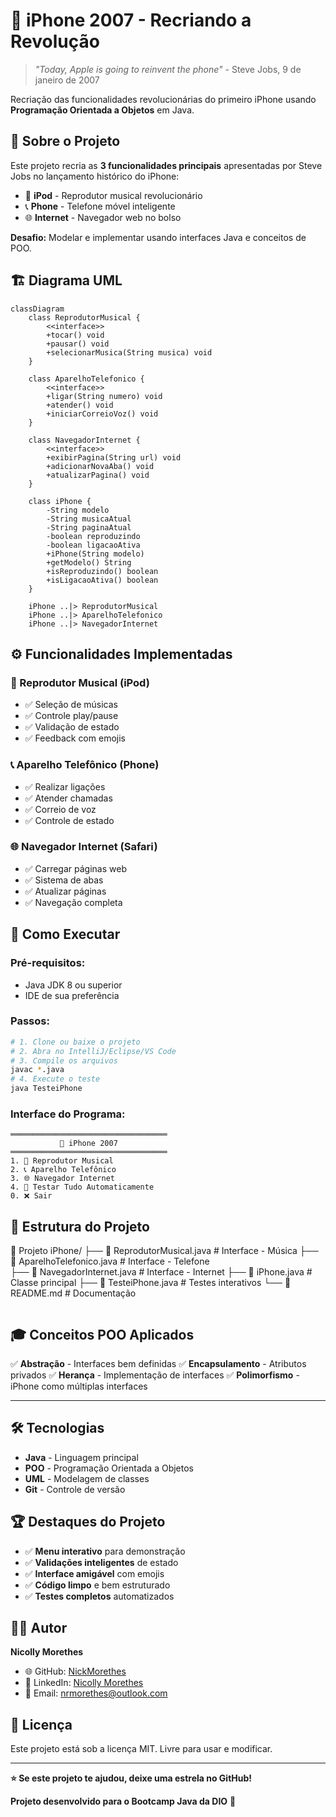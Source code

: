 # 📱 iPhone 2007 - Recriando a Revolução

> *"Today, Apple is going to reinvent the phone"* - Steve Jobs, 9 de janeiro de 2007

Recriação das funcionalidades revolucionárias do primeiro iPhone usando **Programação Orientada a Objetos** em Java.

## 🎯 Sobre o Projeto

Este projeto recria as **3 funcionalidades principais** apresentadas por Steve Jobs no lançamento histórico do iPhone:

- 🎵 **iPod** - Reprodutor musical revolucionário
- 📞 **Phone** - Telefone móvel inteligente  
- 🌐 **Internet** - Navegador web no bolso

**Desafio:** Modelar e implementar usando interfaces Java e conceitos de POO.

## 🏗️ Diagrama UML

```mermaid
classDiagram
    class ReprodutorMusical {
        <<interface>>
        +tocar() void
        +pausar() void
        +selecionarMusica(String musica) void
    }
    
    class AparelhoTelefonico {
        <<interface>>
        +ligar(String numero) void
        +atender() void
        +iniciarCorreioVoz() void
    }
    
    class NavegadorInternet {
        <<interface>>
        +exibirPagina(String url) void
        +adicionarNovaAba() void
        +atualizarPagina() void
    }
    
    class iPhone {
        -String modelo
        -String musicaAtual
        -String paginaAtual
        -boolean reproduzindo
        -boolean ligacaoAtiva
        +iPhone(String modelo)
        +getModelo() String
        +isReproduzindo() boolean
        +isLigacaoAtiva() boolean
    }
    
    iPhone ..|> ReprodutorMusical
    iPhone ..|> AparelhoTelefonico
    iPhone ..|> NavegadorInternet
```

## ⚙️ Funcionalidades Implementadas

### 🎵 Reprodutor Musical (iPod)
- ✅ Seleção de músicas
- ✅ Controle play/pause
- ✅ Validação de estado
- ✅ Feedback com emojis

### 📞 Aparelho Telefônico (Phone)
- ✅ Realizar ligações
- ✅ Atender chamadas
- ✅ Correio de voz
- ✅ Controle de estado

### 🌐 Navegador Internet (Safari)
- ✅ Carregar páginas web
- ✅ Sistema de abas
- ✅ Atualizar páginas
- ✅ Navegação completa


## 🚀 Como Executar

### Pré-requisitos:
- Java JDK 8 ou superior
- IDE de sua preferência

### Passos:
``` bash
# 1. Clone ou baixe o projeto
# 2. Abra no IntelliJ/Eclipse/VS Code
# 3. Compile os arquivos
javac *.java
# 4. Execute o teste
java TesteiPhone
```
### Interface do Programa:
``` 
═══════════════════════════════════
           📱 iPhone 2007
═══════════════════════════════════
1. 🎵 Reprodutor Musical
2. 📞 Aparelho Telefônico  
3. 🌐 Navegador Internet
4. 🧪 Testar Tudo Automaticamente
0. ❌ Sair

```

## 📂 Estrutura do Projeto


📁 Projeto iPhone/
├── 📄 ReprodutorMusical.java     # Interface - Música
├── 📄 AparelhoTelefonico.java    # Interface - Telefone  
├── 📄 NavegadorInternet.java     # Interface - Internet
├── 📄 iPhone.java                # Classe principal
├── 📄 TesteiPhone.java           # Testes interativos
└── 📄 README.md                  # Documentação

```
```


## 🎓 Conceitos POO Aplicados
✅ **Abstração** - Interfaces bem definidas
✅ **Encapsulamento** - Atributos privados
✅ **Herança** - Implementação de interfaces
✅ **Polimorfismo** - iPhone como múltiplas interfaces

---

## 🛠️ Tecnologias

- **Java** - Linguagem principal
- **POO** - Programação Orientada a Objetos
- **UML** - Modelagem de classes
- **Git** - Controle de versão

## 🏆 Destaques do Projeto

- ✅ **Menu interativo** para demonstração
- ✅ **Validações inteligentes** de estado  
- ✅ **Interface amigável** com emojis
- ✅ **Código limpo** e bem estruturado
- ✅ **Testes completos** automatizados

## 👨‍💻 Autor

**Nicolly Morethes**
- 🌐 GitHub: [NickMorethes](https://github.com/NickMorethes)
- 💼 LinkedIn: [Nicolly Morethes](https://www.linkedin.com/in/nicolly-morethes-a20783143)
- 📧 Email: nrmorethes@outlook.com

## 📄 Licença

Este projeto está sob a licença MIT. Livre para usar e modificar.

---

**⭐ Se este projeto te ajudou, deixe uma estrela no GitHub!**

**Projeto desenvolvido para o Bootcamp Java da DIO** 🚀
```
